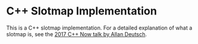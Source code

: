 # C++ Slotmap Implementation

This is a C++ slotmap implementation. For a detailed explanation of what a
slotmap is, see the  [2017 C++ Now talk by Allan Deutsch](https://youtu.be/SHaAR7XPtNU?si=6clk4jhFL_sk50lY).


